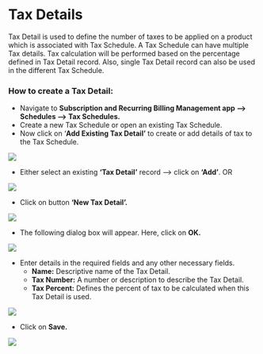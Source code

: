 # Tax Details

Tax Detail is used to define the number of taxes to be applied on a product which is associated with Tax Schedule. A Tax Schedule can have multiple Tax details. Tax calculation will be performed based on the percentage defined in Tax Detail record. Also, single Tax Detail record can also be used in the different Tax Schedule.

### How to create a Tax Detail:

* Navigate to **Subscription and Recurring Billing Management app --> Schedules --> Tax Schedules.**
* Create a new Tax Schedule or open an existing Tax Schedule.
* Now click on ‘**Add Existing Tax Detail’** to create or add details of tax to the Tax Schedule.

![](<../../../.gitbook/assets/Tax Sch\_4.png>)

* Either select an existing **‘Tax Detail’** record --> click on **‘Add’**. OR

![](<../../../.gitbook/assets/Tax Sch\_5.png>)

* Click on button **‘New Tax Detail’.**

![](<../../../.gitbook/assets/Tax Sch\_6.png>)

* The following dialog box will appear. Here, click on **OK.**

![](<../../../.gitbook/assets/Tax Sch\_7 (1).png>)

* Enter details in the required fields and any other necessary fields.
  * **Name:** Descriptive name of the Tax Detail.&#x20;
  * **Tax Number:** A number or description to describe the Tax Detail.&#x20;
  * **Tax Percent:** Defines the percent of tax to be calculated when this Tax Detail is used.

![](<../../../.gitbook/assets/Tax Sch\_8.png>)

* Click on **Save.**

![](<../../../.gitbook/assets/Tax Sch\_9.png>)

